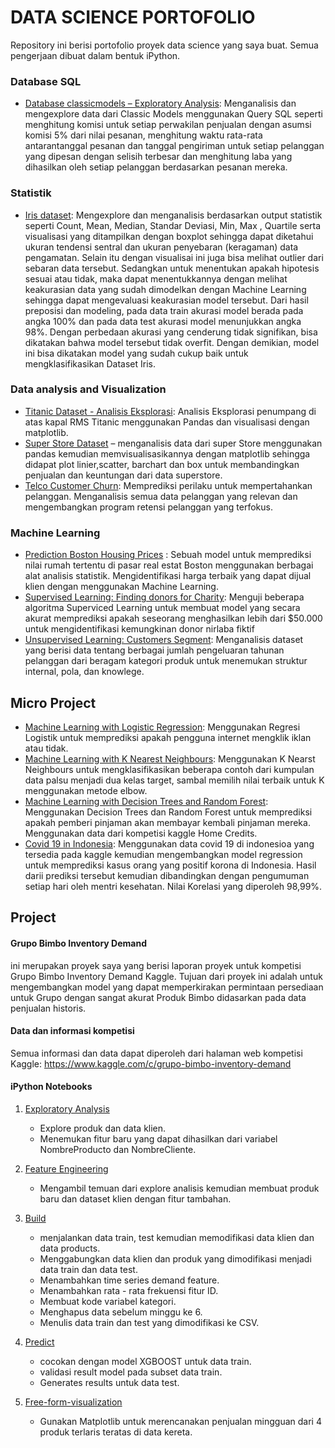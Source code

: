 # DATA SCIENCE PORTOFOLIO

Repository ini berisi portofolio proyek data science yang saya buat. Semua pengerjaan dibuat dalam bentuk iPython. 

### Database SQL
- [Database classicmodels – Exploratory Analysis](https://github.com/iim-am/Portofolio/blob/master/SQL/Tugas%20Classic%20Models.txt): Menganalisis dan mengexplore data dari Classic Models menggunakan Query SQL seperti menghitung komisi untuk setiap perwakilan penjualan dengan asumsi komisi 5% dari nilai pesanan, menghitung waktu rata-rata antarantanggal pesanan dan tanggal pengiriman untuk setiap pelanggan yang dipesan dengan selisih terbesar dan menghitung laba yang dihasilkan oleh setiap pelanggan berdasarkan pesanan mereka.

### 	Statistik
- [Iris dataset](https://github.com/iim-am/Portofolio/blob/master/Statistik/statistik_Data_Iris-checkpoint.ipynb): Mengexplore dan menganalisis berdasarkan output statistik seperti Count, Mean, Median, Standar Deviasi, Min, Max , Quartile serta visualisasi yang ditampilkan dengan boxplot sehingga dapat diketahui  ukuran tendensi sentral dan ukuran penyebaran (keragaman) data pengamatan. Selain itu dengan visualisai ini juga bisa melihat outlier dari sebaran data tersebut. Sedangkan untuk menentukan apakah hipotesis sesuai atau tidak, maka dapat menentukkannya dengan melihat keakurasian data yang sudah dimodelkan dengan Machine Learning sehingga dapat mengevaluasi keakurasian model tersebut. Dari hasil preposisi dan modeling, pada data train akurasi model berada pada angka 100% dan pada data test akurasi model menunjukkan angka 98%. Dengan perbedaan akurasi yang cenderung tidak signifikan, bisa dikatakan bahwa model tersebut tidak overfit. Dengan demikian, model ini bisa dikatakan model yang sudah cukup baik untuk mengklasifikasikan Dataset Iris.

### Data analysis and Visualization
- [Titanic Dataset - Analisis Eksplorasi](https://github.com/iim-am/Portofolio/blob/master/Data%20Analysis%20%26%20Visualisasi/Titanic/Titanic%20Dataset%20-%20Exploratory%20Analysis.ipynb): Analisis Eksplorasi penumpang di atas kapal RMS Titanic menggunakan Pandas dan visualisasi dengan matplotlib.<br>
- [Super Store Dataset](https://github.com/iim-am/Portofolio/blob/master/Data%20Analysis%20%26%20Visualisasi/Superstore/code%20superstore.ipynb) – menganalisis data dari super Store menggunakan pandas kemudian memvisualisasikannya dengan matplotlib sehingga didapat plot linier,scatter, barchart dan box untuk membandingkan penjualan dan keuntungan dari data superstore. <br>
- [Telco Customer Churn](https://github.com/iim-am/Portofolio/blob/master/Data%20Analysis%20%26%20Visualisasi/Telco_Customer/code%20telco%20customer.ipynb): Memprediksi perilaku untuk mempertahankan pelanggan. Menganalisis semua data pelanggan yang relevan dan mengembangkan program retensi pelanggan yang terfokus.<br>

### Machine Learning	
-  [Prediction Boston Housing Prices](https://github.com/iim-am/Portofolio/blob/master/Machine%20Learning/Boston-housing/boston_housing.ipynb) : Sebuah model untuk memprediksi nilai rumah tertentu di pasar real estat Boston menggunakan berbagai alat analisis statistik. Mengidentifikasi harga terbaik yang dapat dijual klien dengan menggunakan Machine Learning.<br>
-  [Supervised Learning: Finding donors for Charity](https://github.com/iim-am/Portofolio/blob/master/Machine%20Learning/Supervised%20Learning/finding_donors.ipynb): Menguji beberapa algoritma Superviced Learning untuk membuat model yang secara akurat memprediksi apakah seseorang menghasilkan lebih dari $50.000 untuk mengidentifikasi kemungkinan donor nirlaba fiktif<br>
-  [Unsupervised Learning: Customers Segment](https://github.com/iim-am/Portofolio/blob/master/Machine%20Learning/Unsupervised%20Learning/customer_segments.ipynb): Menganalisis dataset yang berisi data tentang berbagai jumlah pengeluaran tahunan pelanggan dari beragam kategori produk untuk menemukan struktur internal, pola, dan knowlege.<br>

## Micro Project
- [Machine Learning with Logistic Regression](https://github.com/iim-am/Portofolio/blob/master/Micro%20Project/Machine%20Learning%20with%20Logistic%20Regression/Machine%20Learning%20with%20Logistic%20Regression.ipynb): Menggunakan Regresi Logistik untuk memprediksi apakah pengguna internet mengklik iklan atau tidak. 
- [Machine Learning with K Nearest Neighbours](https://github.com/iim-am/Portofolio/blob/master/Micro%20Project/KNN/ML%20with%20K%20Nearest%20Neighbors.ipynb): Menggunakan K Nearst Neighbours untuk mengklasifikasikan beberapa contoh dari kumpulan data palsu menjadi dua kelas target, sambal memilih nilai terbaik untuk K menggunakan metode elbow. 
- [Machine Learning with Decision Trees and Random Forest](https://github.com/iim-am/Portofolio/blob/master/Micro%20Project/Decision%20Tree/Machine%20Learning%20with%20Decision%20Trees%20and%20Random%20Forests.ipynb): Menggunakan Decision Trees dan Random Forest untuk memprediksi apakah pemberi pinjaman akan membayar kembali pinjaman mereka. Menggunakan data dari kompetisi kaggle Home Credits.
- [Covid 19 in Indonesia](https://github.com/iim-am/Portofolio/blob/master/Micro%20Project/Covid%2019/korona_indonesia.ipynb): Menggunakan data covid 19 di indonesioa yang tersedia pada kaggle kemudian mengembangkan model regression untuk memprediksi kasus orang yang positif korona di Indonesia. Hasil darii prediksi tersebut kemudian dibandingkan dengan pengumuman setiap hari oleh mentri kesehatan. Nilai Korelasi yang diperoleh 98,99%.  
	
## Project  
#### Grupo Bimbo Inventory Demand
ini merupakan proyek saya yang berisi laporan proyek untuk kompetisi Grupo Bimbo Inventory Demand Kaggle.
Tujuan dari proyek ini adalah untuk mengembangkan model yang dapat memperkirakan permintaan persediaan untuk Grupo dengan sangat akurat
Produk Bimbo didasarkan pada data penjualan historis.
#### Data dan informasi  kompetisi
Semua informasi dan data dapat diperoleh dari halaman web kompetisi Kaggle:
https://www.kaggle.com/c/grupo-bimbo-inventory-demand

#### iPython Notebooks
1.  [Exploratory Analysis](https://github.com/iim-am/Portofolio/blob/master/Project/Code/exploratory%20analysis.ipynb) 
     - Explore produk dan data klien.
     - Menemukan fitur baru yang dapat dihasilkan dari variabel NombreProducto dan NombreCliente.
   
2.  [Feature Engineering](https://github.com/iim-am/Portofolio/blob/master/Project/Code/feature%20engineering.ipynb)
     - Mengambil temuan dari explore analisis kemudian membuat produk baru dan dataset klien dengan fitur tambahan.

3.  [Build](https://github.com/iim-am/Portofolio/blob/master/Project/Code/build.ipynb)
     - menjalankan data train, test kemudian memodifikasi data klien dan data products.
     - Menggabungkan data klien dan produk yang dimodifikasi menjadi data train dan data test.
     - Menambahkan time series demand feature.
     - Menambahkan rata - rata frekuensi fitur ID.
     - Membuat kode variabel kategori.
     - Menghapus data sebelum minggu ke 6.
     - Menulis data train dan test yang dimodifikasi ke CSV.

4.  [Predict](https://github.com/iim-am/Portofolio/blob/master/Project/Code/predict.ipynb) 
     - cocokan dengan model XGBOOST untuk data train.
     - validasi result model pada subset data train.
     - Generates results untuk data test.

5. [Free-form-visualization](https://github.com/iim-am/Portofolio/blob/master/Project/Code/free-form-visualization.ipynb)
     - Gunakan Matplotlib untuk merencanakan penjualan mingguan dari 4 produk terlaris teratas di data kereta.
